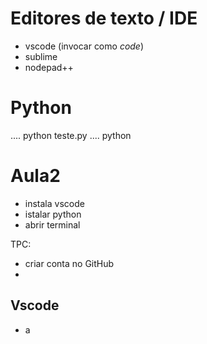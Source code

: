 # Editores de texto / IDE

-  vscode   (invocar como *code*)
-  sublime
-  nodepad++

# Python

   .... python teste.py
   .... python 

# Aula2

- instala vscode
- istalar python
- abrir terminal

TPC:

- criar conta no GitHub
- 

## Vscode

- a
